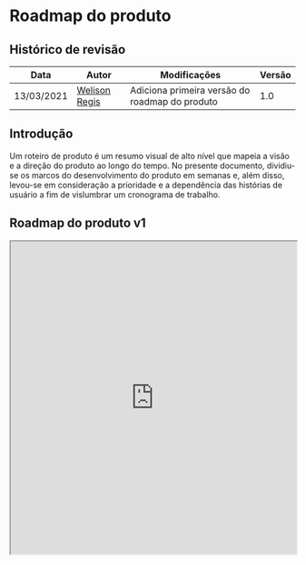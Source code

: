 # Roadmap do produto

## Histórico de revisão

| Data       | Autor                                            | Modificações                                   | Versão |
| ---------- | ------------------------------------------------ | ---------------------------------------------- | ------ |
| 13/03/2021 | [Welison Regis](https://www.github.com/WelisonR) | Adiciona primeira versão do roadmap do produto | 1.0    |

## Introdução

Um roteiro de produto é um resumo visual de alto nível que mapeia a visão e a direção do produto ao longo do tempo. No presente documento, dividiu-se os marcos do desenvolvimento do produto em semanas e, além disso, levou-se em consideração a prioridade e a dependência das histórias de usuário a fim de vislumbrar um cronograma de trabalho.

## Roadmap do produto v1

<iframe width="100%" height="550" src="https://docs.google.com/spreadsheets/d/e/2PACX-1vRwH9Ze63AO3boLlQU_2g2rNPtBbU9_uwJ38Lz7XYyTJMNThLvjxhLbVbFWjswetZBPxbmHNYesCEys/pubhtml?gid=0&amp;single=true&amp;widget=true&amp;headers=false"></iframe>
